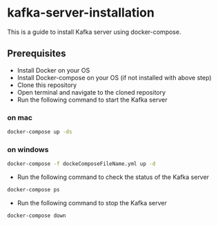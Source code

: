 # kafka-server-installation
This is a guide to install Kafka server using docker-compose.

## Prerequisites
- Install Docker on your OS
- Install Docker-compose on your OS (if not installed with above step)
- Clone this repository
- Open terminal and navigate to the cloned repository
- Run the following command to start the Kafka server 

### on mac
```bash
docker-compose up -ds
```
### on windows
```bash
docker-compose -f dockeComposeFileName.yml up -d
```
- Run the following command to check the status of the Kafka server
```bash
docker-compose ps
```
- Run the following command to stop the Kafka server
```bash
docker-compose down
```
